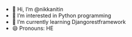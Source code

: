 - 👋 Hi, I’m @nikkanitin
- 👀 I’m interested in Python programming
- 🌱 I’m currently learning Djangorestframework
- 😄 Pronouns: HE


<!---
nikkanitin/nikkanitin is a ✨ special ✨ repository because its `README.md` (this file) appears on your GitHub profile.
You can click the Preview link to take a look at your changes.
--->
